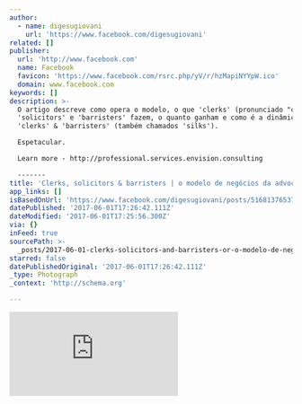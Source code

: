 ```yaml
---
author:
  - name: digesugiovani
    url: 'https://www.facebook.com/digesugiovani'
related: []
publisher:
  url: 'http://www.facebook.com'
  name: Facebook
  favicon: 'https://www.facebook.com/rsrc.php/yV/r/hzMapiNYYpW.ico'
  domain: www.facebook.com
keywords: []
description: >-
  O artigo descreve como opera o modelo, o que 'clerks' (pronunciado "clarks"),
  'solicitors' e 'barristers' fazem, o quanto ganham e como é a dinâmica entre
  'clerks' & 'barristers' (também chamados 'silks').

  Espetacular.

  Learn more - http://professional.services.envision.consulting

  -------
title: 'Clerks, solicitors & barristers | o modelo de negócios da advocacia Inglesa - '
app_links: []
isBasedOnUrl: 'https://www.facebook.com/digesugiovani/posts/516813765375586?pnref=story'
datePublished: '2017-06-01T17:26:42.111Z'
dateModified: '2017-06-01T17:25:56.300Z'
via: {}
inFeed: true
sourcePath: >-
  _posts/2017-06-01-clerks-solicitors-and-barristers-or-o-modelo-de-negocios-da-ad.md
starred: false
datePublishedOriginal: '2017-06-01T17:26:42.111Z'
_type: Photograph
_context: 'http://schema.org'

---
```

![O artigo descreve como opera o modelo, o que 'clerks' (pronunciado "clarks"), 'solicitors' e 'barristers' fazem, o quanto ganham e como é a dinâmica entre 'clerks' & 'barristers' (também chamados 'silks').
Espetacular.
Learn more - http://professional.services.envision.consulting
-------](https://s3-us-west-2.amazonaws.com/the-grid-img/p/91f7b2bd7531870a26e012c5fbb1af8ea0d413c8.php)